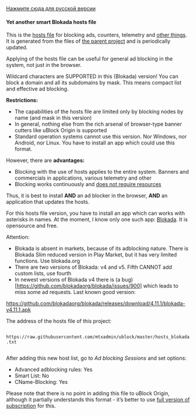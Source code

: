 ﻿[Нажмите сюда для русской версии](hosts_file_blokada_ru.md)

#### Yet another smart Blokada hosts file

This is the [hosts file](https://en.wikipedia.org/wiki/Hosts_(file)) for blocking ads, counters, telemetry and [other things](policy_en.md). It is generated from the files of [the parent project](../README_en.md) and is periodically updated.

Applying of the hosts file can be useful for general ad blocking in the system, not just in the browser.

Wildcard characters are SUPPORTED in this (Blokada) version! You can block a domain and all its subdomains by mask. This means compact list and effective ad blocking.

**Restrictions:**
- The capabilities of the hosts file are limited only by blocking nodes by name (and mask in this version)
- In general, nothing else from the rich arsenal of browser-type banner cutters like uBlock Origin is supported
- Standard operation systems cannot use this version. Nor Windows, nor Android, nor Linux. You have to install an app which could use this format.

However, there are **advantages:**
- Blocking with the use of hosts applies to the entire system. Banners and commercials in applications, various telemetry and other
- Blocking works continuously and [does not require resources](hosts_file_performance_en.md)


Thus, it is best to install **AND** an ad blocker in the browser, **AND** an application that updates the hosts.

For this hosts file version, you have to install an app which can works with asterisks in names. At the moment, I know only one such app: [Blokada](https://blokada.org). It is opensource and free.

Attention:
- Blokada is absent in markets, because of its adblocking nature. There is Blokada Slim reduced version in Play Market, but it has very limited functions. Use blokada.org
- There are two versions of Blokada: v4 and v5. Fifth CANNOT add custom lists, use fourth
- In newest versions of Blokada v4 there is (a bug)[https://github.com/blokadaorg/blokada/issues/900] which leads to miss some ad requests. Last known good version:

https://github.com/blokadaorg/blokada/releases/download/4.11.1/blokada-v4.11.1.apk

The address of the hosts file of this project:
> ```
``https://raw.githubusercontent.com/mtxadmin/ublock/master/hosts_blokada.txt``
> ```

After adding this new host list, go to *Ad blocking Sessions* and set options:
- Advanced adblocking rules: Yes
- Smart List: No
- CName-Blocking: Yes

Please note that there is no point in adding this file to uBlock Origin, although it partially understands this format - it’s better to use [full version of subscription](../README.md) for this.
